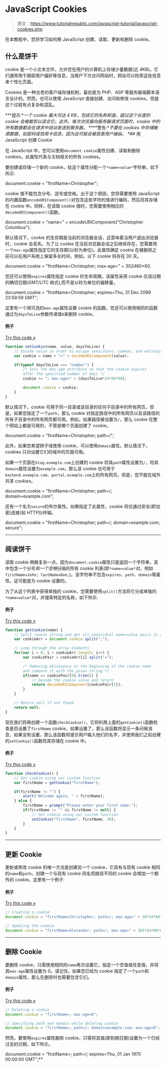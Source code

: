 # JavaScript Cookies

> 原文：<https://www.tutorialrepublic.com/javascript-tutorial/javascript-cookies.php>

在本教程中，您将学习如何用 JavaScript 创建、读取、更新和删除 cookie。

## 什么是饼干

cookie 是一个小文本文件，允许您在用户的计算机上存储少量数据(近 4KB)。它们通常用于跟踪用户偏好等信息，当用户下次访问网站时，网站可以检索这些信息来个性化页面。

Cookies 是一种古老的客户端存储机制，最初是为 PHP、ASP 等服务器端脚本语言设计的。然而，也可以使用 JavaScript 直接创建、访问和修改 cookies，但是这个过程有点复杂和混乱。

 ***提示:**一个 cookie 最大可达 4 KB，包括它的名称和值，超过这个长度的 cookie 会被裁剪以适合它。此外，每次浏览器向服务器请求页面时，cookie 中的所有数据都会在请求中自动发送到服务器。*  ****警告:**不要在 cookies 中存储敏感数据，如密码或信用卡信息，因为这可能会被恶意用户操纵。*  *## 用 JavaScript 创建 Cookie

在 JavaScript 中，您可以使用`document.cookie`属性创建、读取和删除 cookies。此属性代表与文档相关的所有 cookies。

要创建或存储一个新的 cookie，给这个属性分配一个`*name=value*`字符串，如下所示:

document.cookie = "firstName=Christopher";

cookie 值不能包含分号、逗号或空格。出于这个原因，您将需要使用 JavaScript 的内置函数`encodeURIComponent()`对包含这些字符的值进行编码，然后将其存储在 cookie 中。同样，在读取 cookie 值时，您需要使用相应的`decodeURIComponent()`函数。

document.cookie = "name=" + encodeURIComponent("Christopher Columbus");

默认情况下，cookie 的生存期是当前的浏览器会话，这意味着当用户退出浏览器时，cookie 会丢失。为了让 cookie 在当前浏览器会话之后继续存在，您需要用一个`max-age`属性指定它的生存期(以秒为单位)。此属性确定 cookie 在被删除之前可以在用户系统上保留多长时间，例如，以下 cookie 将存在 30 天。

document.cookie = "firstName=Christopher; max-age=" + 30*24*60*60;

您还可以使用`expires`属性指定 cookie 的生命周期。该属性采用 cookie 应该过期的确切日期(GMT/UTC 格式),而不是以秒为单位的偏移量。

document.cookie = "firstName=Christopher; expires=Thu, 31 Dec 2099 23:59:59 GMT";

这里有一个用可选的`max-age`属性设置 cookie 的函数。您还可以使用相同的函数通过为`daysToLive`参数传递值`0`来删除 cookie。

#### 例子

[Try this code »](../codelab.php?topic=javascript&file=set-and-get-cookies "Try this code using online Editor")

```js
function setCookie(name, value, daysToLive) {
    // Encode value in order to escape semicolons, commas, and whitespace
    var cookie = name + "=" + encodeURIComponent(value);

    if(typeof daysToLive === "number") {
        /* Sets the max-age attribute so that the cookie expires
        after the specified number of days */
        cookie += "; max-age=" + (daysToLive*24*60*60);

        document.cookie = cookie;
    }
}
```

默认情况下，cookie 可用于同一目录或该目录的任何子目录中的所有网页。但是，如果您指定了一个`path`，那么 cookie 对指定路径中的所有网页以及该路径的所有子目录中的所有网页都可用。例如，如果路径被设置为`/`，那么 cookie 在整个网站上都是可用的，不管是哪个页面创建了 cookie。

document.cookie = "firstName=Christopher; path=/";

此外，如果您希望跨子域使用 cookie，可以使用`domain`属性。默认情况下，cookies 只对设置它们的域中的页面可用。

如果一个页面在`blog.example.com`上创建的 cookie 将其`path`属性设置为`/`，将其`domain`属性设置为`example.com`，那么该 cookie 也可用于`backend.example.com`、`portal.example.com`上的所有网页。但是，您不能在域外共享 cookies。

document.cookie = "firstName=Christopher; path=/; domain=example.com";

还有一个名为`secure`的布尔属性。如果指定了此属性，cookie 将仅通过安全(即加密)连接(如 HTTPS)传输。

document.cookie = "firstName=Christopher; path=/; domain=example.com; secure";

* * *

## 阅读饼干

读取 cookie 稍微复杂一点，因为`document.cookie`属性只是返回一个字符串，其中包含一个分号*和一个空格*分隔的所有 cookie 列表(即`*name=value*`对，例如`firstName=John; lastName=Doe;`)。该字符串不包含`expires`、`path`、`domain`等属性。这可能是为 cookie 设置的。

为了从这个列表中获得单独的 cookie，您需要使用`split()`方法将它分成单独的`*name=value*`对，并搜索特定的名称，如下所示:

#### 例子

[Try this code »](../codelab.php?topic=javascript&file=set-and-get-cookies "Try this code using online Editor")

```js
function getCookie(name) {
    // Split cookie string and get all individual name=value pairs in an array
    var cookieArr = document.cookie.split(";");

    // Loop through the array elements
    for(var i = 0; i < cookieArr.length; i++) {
        var cookiePair = cookieArr[i].split("=");

        /* Removing whitespace at the beginning of the cookie name
        and compare it with the given string */
        if(name == cookiePair[0].trim()) {
            // Decode the cookie value and return
            return decodeURIComponent(cookiePair[1]);
        }
    }

    // Return null if not found
    return null;
}
```

现在我们将再创建一个函数`checkCookie()`，它将利用上面的`getCookie()`函数检查是否设置了`firstName` cookie，如果设置了，那么该函数将显示一条问候消息，如果没有设置，那么该函数将提示用户输入他们的名字，并使用我们之前创建的`setCookie()`函数将其存储在 cookie 中。

#### 例子

[Try this code »](../codelab.php?topic=javascript&file=set-and-get-cookies "Try this code using online Editor")

```js
function checkCookie() {
    // Get cookie using our custom function
    var firstName = getCookie("firstName");

    if(firstName != "") {
        alert("Welcome again, " + firstName);
    } else {
        firstName = prompt("Please enter your first name:");
        if(firstName != "" && firstName != null) {
            // Set cookie using our custom function
            setCookie("firstName", firstName, 30);
        }
    }
}
```

* * *

## 更新 Cookie

更新或修改 cookie 的唯一方法是创建另一个 cookie，它具有与现有 cookie 相同的`name`和`path`。创建一个与现有 cookie 同名但路径不同的 cookie 会增加一个额外的 cookie。这里有一个例子:

#### 例子

[Try this code »](javascript:void(0); "Disabled")

```js
// Creating a cookie
document.cookie = "firstName=Christopher; path=/; max-age=" + 30*24*60*60;

// Updating the cookie
document.cookie = "firstName=Alexander; path=/; max-age=" + 365*24*60*60;
```

* * *

## 删除 Cookie

要删除 cookie，只需使用相同的`name`再次设置它，指定一个空值或任意值，并将其`max-age`属性设置为 0。请记住，如果您已经为 cookie 指定了一个`path`和`domain`属性，那么在删除时也需要包含它们。

#### 例子

[Try this code »](javascript:void(0); "Disabled")

```js
// Deleting a cookie
document.cookie = "firstName=; max-age=0";

// Specifying path and domain while deleting cookie
document.cookie = "firstName=; path=/; domain=example.com; max-age=0";
```

然而，要使用`expires`属性删除 cookie，只需将其值(即到期日期)设置为一个已经过去的日期，如下所示。

document.cookie = "firstName=; path=/; expires=Thu, 01 Jan 1970 00:00:00 GMT";**